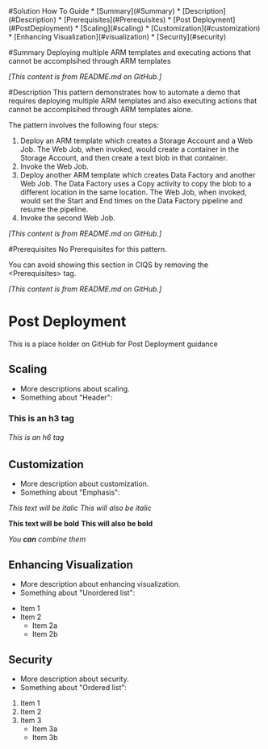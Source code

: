<root>
#Solution How To Guide
* [Summary](#Summary)
* [Description](#Description)
* [Prerequisites](#Prerequisites)
* [Post Deployment](#PostDeployment)
  * [Scaling](#scaling)
  * [Customization](#customization)
  * [Enhancing Visualization](#visualization)
  * [Security](#security)

#<a name="Summary"></a>Summary
<ShortDescription>
Deploying multiple ARM templates and executing actions that cannot be accomplsihed through ARM templates

_[This content is from README.md on GitHub.]_
</ShortDescription>

#<a name="Description"></a>Description
<LongDescription>
This pattern demonstrates how to automate a demo that requires deploying multiple ARM templates and also executing actions that cannot be accomplsihed through ARM templates alone.

The pattern involves the following four steps:

1. Deploy an ARM template which creates a Storage Account and a Web Job. The Web Job, when invoked, would create a container in the Storage Account, and then create a text blob in that container.
2. Invoke the Web Job.
3. Deploy another ARM template which creates Data Factory and another Web Job. The Data Factory uses a Copy activity to copy the blob to a different location in the same location. The Web Job, when invoked, would set the Start and End times on the Data Factory pipeline and resume the pipeline.
4. Invoke the second Web Job.

_[This content is from README.md on GitHub.]_
</LongDescription>

#<a name="Prerequisites">Prerequisites</a>
<Prerequisites>
No Prerequisites for this pattern.

You can avoid showing this section in CIQS by removing the &lt;Prerequisites&gt; tag.

_[This content is from README.md on GitHub.]_
</Prerequisites>

# <a name="PostDeployment"></a>Post Deployment
This is a place holder on GitHub for Post Deployment guidance

## <a name="scaling"></a>Scaling
- More descriptions about scaling.
- Something about "Header":

### This is an h3 tag
###### This is an h6 tag

## <a name="customization"></a>Customization
- More description about customization.
- Something about "Emphasis":

*This text will be italic*
_This will also be italic_

**This text will be bold**
__This will also be bold__

_You **can** combine them_

## <a name="visualization"></a>Enhancing Visualization
- More description about enhancing visualization.
- Something about "Unordered list":

* Item 1
* Item 2
  * Item 2a
  * Item 2b

## <a name="security"></a>Security
* More description about security.
* Something about "Ordered list":

1. Item 1
2. Item 2
3. Item 3
   * Item 3a
   * Item 3b


</root>

